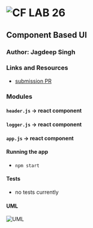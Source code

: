 ![CF](http://i.imgur.com/7v5ASc8.png) LAB 26
=================================================

## Component Based UI

### Author: Jagdeep Singh

### Links and Resources
* [submission PR](http://xyz.com)

### Modules
#### `header.js` -> react component
#### `logger.js` -> react component
#### `app.js` -> react component


#### Running the app
* `npm start`
  
#### Tests
* no tests currently

#### UML
![UML]()

